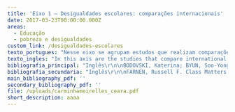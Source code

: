 ```yaml
---
title: 'Eixo 1 – Desigualdades escolares: comparações internacionais'
date: 2017-03-23T00:00:00.000Z
areas:
  - Educação
  - pobreza e desigualdades
custom_link: /desigualdades-escolares
texto_portugues: "Nesse eixo se agrupam estudos que realizam comparações de dados internacionais sobre resultados de aprendizagem e de políticas públicas educacionais; estudos esses que podem ter relações mais ou menos diretas com a pobreza e a desigualdade social. \r\n\nDesde a segunda metade do século XX, tais comparações vinham sendo desenvolvidas por organismos internacionais como Information on Education Systems in Europe (EURYDICE) e International Association for the Evaluation of Education Achievement (IEA). No entanto, é de se ressaltar que, com o advento do Programme for International Student Assessment (PISA), realizado desde o ano 2000 pela OCDE, estudos comparativos transnacionais ganharam forte impulso, abrangendo um número maior de países e contemplando cada vez mais análises diacrônicas, que se beneficiam das sucessivas e regulares edições desse programa. Cabe destacar, ainda, a fraca participação do Brasil no tipo de estudos elencados nesse eixo, sendo que o único texto em língua portuguesa incluído neste corpus constitui uma tradução de um trabalho originalmente escrito em francês.\r\n\nEsse eixo reúne estudos bastante diversos, tanto no que se refere ao número e tipos de países incluídos nas comparações (países do norte e/ou do sul), quanto no que tange aos fatores nelas considerados (padronização curricular; qualificação docente; número de alunos por sala de aula; grau de centralização do sistema de ensino; práticas pedagógicas de enturmação etc.). No conjunto dos estudos, ganha amplo destaque o tracking, compreendido como a separação dos alunos em distintos itinerários de ensino ou seu agrupamento por habilidades em diferentes turmas. Os resultados, em geral, indicam tratar-se de uma variável negativamente associada ao desempenho escolar e, portanto, fator de iniquidade educacional.\r\n\nTalvez se possa dizer que a principal contribuição desses estudos seja evidenciar que, embora em todos os países investigados a origem social se constitua no fator de maior influência nas desigualdades de desempenho, tal influência não está imune aos efeitos das políticas e práticas educacionais vigentes em cada um dos sistemas nacionais de ensino. Ou seja, “certos sistemas educacionais conseguem melhor que outros limitar o peso do determinismo social” (CRAHAY e BAYE, 2013, p. 865), o que confere relevância e responsabilidade às opções e orientações educacionais tomadas em cada país."
texto_ingles: "In this axis are the studies that compare international data on achievement and educational public policies; these studies can be more or less directly connected to poverty and social inequality.\r\n\nSince the second half of the 20th century, such comparisons have been developed by international bodies such as EURYDICE (Information on Education Systems in Europe) and IEA (International Association for the Evaluation of Education Achievement). However, with the advent of PISA (Programme for International Student Assessment, done by OECD since 2000), transnational comparative studies had a strong boost, covering a bigger number of countries and with increasingly more diachronic analyses which take advantage of the successive and regular PISA editions. It is worth mentioning the feeble participation of Brazil in the type of studies presented in this axis, as the only text in Portuguese included in this corpus is a translation of a work originally written in French. \r\n\nThis axis assembles very diverse studies regarding the number and types of countries included in the comparisons (north and/or south countries), as well as the number of factors considered (curriculum standardization; teacher qualification; number of students per class; education system level of centralization; types of grouping etc.). There is a clear prominence of studies on tracking, understood as the separation of students in different educational tracks or their grouping by abilities in different classes. The results, in general, indicate that it is a variable negatively associated to academic performance and, therefore, a factor of educational inequality.\r\n\nPerhaps we can say that the main contribution of these studies is to show that, even though in all countries researched the social origin is the most influent factor on students’ achievement, such influence is not immune to the effects of educational policies and practices of each national educational system. In other words, “certain educational systems are more efficient than others in limiting the weight of social determinism” (CRAHAY e BAYE, 2013, p. 865), giving relevance and responsibility to the educational options and guidelines taken by each country."
bibliografia_principal: "Inglês\r\n\nBODOVSKI, Katerina; BYUN, Soo-Yong; CHYKINA, Volha; CHUNG, HeeJin. Searching for the Golden Model of Education: Cross-National Analysis of Math Achievement. Compare: A Journal of Comparative and International Education, v. 47, n. 5, 2017.\r\n\nhttps://www.ncbi.nlm.nih.gov/pmc/articles/PMC5687514/\r\n\n\r\n\nAbstract/résumé/resumo: We utilized four waves of TIMSS data in addition to the information we have collected on countries’ educational systems to examine whether different degrees of standardization, differentiation, proportion of students in private schools and governmental spending on education influence students’ math achievement, its variation and socioeconomic status (SES) gaps in math achievement. Findings: A higher level of standardization of educational systems was associated with higher average math achievement. Greater expenditure on education (as % of total government expenditure) was associated with a lower level of dispersion of math achievement and smaller SES gaps in math achievement. Wealthier countries exhibited higher average math achievement and a narrower variation. Higher income inequality (measured by Gini index) was associated with a lower average math achievement and larger SES gaps. Further, we found that higher level of standardization alleviates the negative effects of differentiation in the systems with more rigid tracking. Keywords: standardization, differentiation, governmental spending on education, math achievement, socioeconomic gaps in achievement.\r\n\n\r\n\nUsamos quatro ondas de dados sobre o TIMSS, além de informações coletadas sobre os sistemas educacionais dos países, para analisar se diferentes níveis de padronização, diferenciação, proporção de alunos em escolas privadas e gasto do governo em educação influenciam o rendimento dos alunos em matemática, suas variações e os gaps entre níveis socioeconômicos (NSE) no rendimento em matemática. Resultados: um maior nível de padronização do sistema educacional está associado com maior média no rendimento em matemática. Maior gasto em educação (% de gasto governamental total) estava associado com um menor nível de dispersão e menores gaps entre NSE no rendimento em matemática. Países mais ricos tiveram uma média maior em rendimento em matemática e menores variações. Maior desigualdade de renda (medida pelo índice Gini) estava associada com um rendimento médio em matemática mais baixo e maiores gaps entre NSE. Além disso, descobrimos que um maior grau de padronização reduz os efeitos negativos da diferenciação em sistemas com um tracking mais rígido. Palavras-chave: padronização, gasto governamental em educação, rendimento matemática, gaps socioeconômicos em rendimento.\r\n\n\r\n\nFIELD OF RESEARCH/TERRAIN DE RECHERCHE/LOCAL DA PESQUISA:\r\n\n\r\n\n\r\n\nCHIU, Ming Ming; KHOO, Lawrence. Effects of Resources, Inequality, and Privilege Bias on Achievement: Country, School and Student Level Analyses. American Educational Research Journal, v. 42, n. 4, Winter, 2005.\r\n\nhttp://journals.sagepub.com/doi/abs/10.3102/00028312042004575\r\n\n\r\n\nAbstract/résumé/resumo: This study examined how resources, distribution inequality, and biases toward privileged students affected academic performance. Fifteen-year-olds from 41 countries completed a questionnaire and tests in mathematics, reading, and science. Multilevel regression analyses showed that students scored higher in all subjects when they had more resources in their country, family, or school. Students in countries with higher inequality, clustering of privileged students, or unequal distribution of certified teachers typically had lower scores. Distribution inequality favored privileged students, in that schools with more privileged students typically had more resources. Overall, students scored lower when parent job status had a larger effect on student performance (privileged student bias) in a school or country. These results suggest that equal opportunity is linked to higher overall student achievement. Keywords: distribution inequality, hierarchical linear modeling, international comparisons, socioeconomic status.\r\n\n\r\n\nEste estudo analisa como recursos, desigualdade de distribuição e o viés favorável aos alunos privilegiados afeta o rendimento escolar. Jovens de 15 anos de 41 países preencheram um questionário e testes em matemática, leitura e ciência. Análises de regressão multinível mostraram que os alunos tiveram notas mais altas em todas as disciplinas quando tinham mais recursos em seus países, famílias ou escolas. Alunos de países com alto índice de desigualdade, agrupamentos de estudantes privilegiados ou uma distribuição desigual de professores certificados, tinham, normalmente, notas mais baixas. A desigualdade de distribuição favorece os alunos mais privilegiados, visto que as escolas com mais alunos privilegiados normalmente têm mais recursos. No geral, os alunos tiveram notas mais baixas quando o status da profissão dos pais tinha um efeito maior no desempenho do aluno (viés de privilégio do aluno) em uma escola ou país. Palavras-chave: desigualdade de distribuição, modelo linear hierárquico, comparações internacionais, nível socioeconômico.\r\n\n\r\n\nFIELD OF RESEARCH/TERRAIN DE RECHERCHE/LOCAL DA PESQUISA: 41 PAÍSES\r\n\n\r\n\n\r\n\nCHMIELEWSKI, Anna K.; REARDON, Sean F. Patterns of Cross-National Variation in the Association Between Income and Academic Achievement. AERA Open, v. 2, n. 3, 2016.\r\n\nhttp://journals.sagepub.com/doi/abs/10.1177/2332858416649593\r\n\n\r\n\nAbstract/résumé/resumo: In a recent paper, Reardon found that the relationship between family income and children’s academic achievement grew substantially stronger in the 1980s and 1990s in the United States. We provide an international context for these results by examining the income–achievement association in 19 other Organisation for Economic Co-operation and Development countries using data from the Progress in International Reading Literacy Study and the Programme for International Student Assessment. First, we calculate and compare the magnitude of “income achievement gaps” across this sample of countries. Second, we investigate the association between the size of a country’s income achievement gap, its income inequality, and a variety of other country characteristics. We find considerable variation across countries in income achievement gaps. Moreover, the U.S. income achievement gap is quite large in comparison to this sample of countries. Our multivariate analyses show that the income achievement gap is positively associated with educational differentiation, modestly negatively associated with curricular standardization, and positively associated with national levels of poverty and inequality. Keywords: income achievement gap, cross-national comparisons, international large-scale assessments.\r\n\n\r\n\nEm um artigo recente, Reardon mostrou que a relação entre renda familiar e desempenho acadêmico dos filhos tomou força substancial nos anos 1980 e 1990 nos Estados Unidos. Oferecemos aqui um contexto internacional para esses resultados examinando a associação renda- rendimento em 19 países da OCDE, usando dados do Progress in International Reading Literacy Study (PIRLS) e do Programme for International Student Assessment (PISA). Primeiramente, calculamos e comparamos a magnitude dos “gaps de desempenho por renda” por meio dessa amostra de países. Depois, investigamos a associação entre o tamanho do gap de desempenho por renda do país, sua desigualdade de renda e uma variedade de características dos países. Descobrimos uma variação considerável entre os países quanto ao gap de desempenho por renda. Além disso, o gap de desempenho por renda é grande em comparação à amostra dos países. Nossas análises multivariadas mostram que o gap de desempenho por renda é positivamente associado com a diferenciação educacional, modestamente negativa associada com a padronização curricular e positivamente associada com os níveis nacionais de pobreza e desigualdade. Palavras-chave: gap de desempenho por renda, comparações internacionais, avaliações internacionais de larga escala.\r\n\n\r\n\nFIELD OF RESEARCH/TERRAIN DE RECHERCHE/LOCAL DA PESQUISA: COMPARAÇÃO ENTRE 15 PAÍSES\r\n\n\r\n\n\r\n\nLAVRIJSEN, Jeroen; NICAISE, Ides. Educational Tracking, Inequality and Performance: New Evidence from a Differences-in-Differences Technique. Research in Comparative and International Education, v. 11, n. 3, Sept., 2016.\r\n\nhttp://journals.sagepub.com/doi/abs/10.1177/1745499916664818\r\n\n\r\n\nAbstract/résumé/resumo: One of the important differences between educational systems from different countries is the age at which students are placed into separate tracks. We examined the effects of the age at which tracking occurred on student achievement in a comparative perspective, making use of recent waves of three internationally standardized student assessments (PISA, TIMSS, and PIRLS). In order to control for unobserved national heterogeneity, we adopted a differences-in-differences approach, in which we controlled secondary school results for differences already present in primary school (i.e. before the introduction of tracking). The results indicate that early tracking has a negative effect on mean performance of students, particularly in the domain of literacy. Moreover, by separating out groups with different abilities, it is shown that early tracking has a very strong negative effect on low achieving students, suggesting that disadvantageous peer- and environmental effects in the lower tracks may have detrimental consequences on students’ academic achievements. By contrast, a null effect on the group of top achieving students was found, suggesting that comprehensive systems can equally challenge high performers to learn at a high pace. Keywords: cognitive achievement, diff-in-diff, dispersion, literacy, numeracy, tracking.\r\n\n\r\n\nUma das diferenças importantes dos sistemas educacionais em diferentes países é a idade na qual cada aluno segue tracks distintos. Analisamos os efeitos que a idade na qual o tracking ocorre no rendimento do aluno, dentro de uma perspectiva comparativa, usando ondas recentes de três exames padronizados internacionais (PISA, TIMSS e PIRLS). A fim de controlar heterogeneidades nacionais não observáveis, adotamos a abordagem diferenças-na-diferença, na qual controlamos os resultados escolares secundários para diferenças já presentes na escola primaria (isto é, antes da introdução do tracking). Os resultados indicaram que um tracking antecipado tem um efeito negativo na performance média dos alunos, em especial em letramento. Além disso, ao separar os grupos por diferentes habilidades, o tracking antecipado tem fortes efeitos negativos nos alunos de baixo rendimento, sugerindo que os efeitos dos pares e do ambiente nos tracks de menos prestígio podem ter consequências prejudiciais nos rendimentos acadêmicos dos alunos. Ao contrário, encontrou-se um efeito nulo no grupo de alunos com melhor rendimento, sugerindo que sistemas abrangentes podem, da mesma forma, desafiar alunos de bom rendimento a aprender em um ritmo mais acelerado. Palavras-chave: rendimento cognitivo, dispersão diferenças-na-diferença, letramento, numeramento, tracking.\r\n\n\r\n\nFIELD OF RESEARCH/TERRAIN DE RECHERCHE/LOCAL DA PESQUISA:\r\n\n\r\n\n\r\n\nMONTT, Guillermo. Cross-national Differences in Educational Achievement Inequality. Sociology of Education, n. 84, 2011.\r\n\nhttp://journals.sagepub.com/doi/abs/10.1177/0038040710392717?journalCode=soea\r\n\n\r\n\nAbstract/résumé/resumo: School systems are called not only to instruct and socialize students but also to differentiate among them. Although much research has investigated inequalities in educational outcomes associated with students’ family background and other ascriptive traits, little research has examined cross-national differences in the total amount of differentiation that school systems produce, the total achievement inequality. This article evaluates whether two dimensions of educational systems – variations in opportunities to learn and intensity of schooling – are associated with achievement inequality independent of family background. It draws data from the Programme for International Student Assessment for more than 50 school systems and models the variance in achievement. Findings suggest that decreasing the variability in opportunities to learn – in the form of greater homogeneity in teacher quality and the absence of tracking – within the school system might reduce achievement inequality. More intense schooling is also related to lower achievement inequality to the extent that this intensity is homogeneously distributed within the school system, particularly in the form of a more highly qualified teacher workforce. Keywords: comparative education, educational achievement, achievement inequality, PISA, variance regression.\r\n\n\r\n\nOs sistemas escolares são chamados não apenas para instruir e socializar os estudantes, mas também para diferenciá-los. Apesar de muitas pesquisas investigarem as desigualdades dos resultados educacionais associadas ao background familiar dos alunos e outros traços ascriptivos, poucas examinaram as diferenças entre os países no volume de diferenciação que o sistema escolar produz, o total da desigualdade de rendimento. Este artigo avalia se duas dimensões do sistema educacional – variações de oportunidades para aprender e intensidade de escolarização – estão associadas com a desigualdade de rendimento independentemente do background familiar. Ele usa dados do PISA para mais de 50 sistemas escolares e modelos de variação em rendimento. Os resultados sugerem que a diminuição da variação de oportunidades para aprendizagem – na forma de maior homogeneidade na qualidade dos professores e ausência de tracking – dentro do sistema da escola pode reduzir a desigualdade de rendimento. A escolarização mais intensa está também relacionada com menor desigualdade de rendimento, na medida em que essa intensidade é distribuída homogeneamente dentro do sistema escolar, em particular na forma de professores altamente qualificados. Palavras-chave: educação comparada, rendimento educacional, desigualdade de rendimento, PISA, regressão de variância.\r\n\n\r\n\nFIELD OF RESEARCH/TERRAIN DE RECHERCHE/LOCAL DA PESQUISA: DADOS DO PISA DE 50 PAÍSES\r\n\n\r\n\n\r\n\nOPPEDISANO, Veruska; TURATI, Gilberto. What Are the Causes of Educational Inequality and of Its Evolution over Time in Europe? Evidence from PISA. Education Economics, v. 23, n. 1, 2015.\r\n\nhttps://www.tandfonline.com/doi/abs/10.1080/09645292.2012.736475\r\n\n\r\n\nAbstract/résumé/resumo: This paper provides evidence on the sources of differences in inequality in educational scores and their evolution over time in four European countries. Using Programme for International Student Assessment data from the 2000 and the 2006 waves, the paper shows that inequality decreased in Germany and Spain (two ‘decentralised’ schooling systems), whilst it increased in France and Italy (two ‘centralised’ systems). The decomposition exercise shows that educational inequality not only does reflect the background related inequality, but also schools' characteristics especially. These characteristics are responsible for the observed evolution over time of inequality. Keywords: educational inequalities, Oaxaca decomposition, decentralization of educational policies.\r\n\n\r\n\nEste trabalho fornece evidências nas origens das diferenças na desigualdade das notas educacionais e sua evolução temporal em quatro países europeus. Usando dados do PISA nos anos de 2000 e 2006, o trabalho mostra que a desigualdade diminuiu na Alemanha e na Espanha (dois países com sistemas escolares “descentralizados”), enquanto cresceu na França e na Itália (dois sistemas “centralizados”). Um exercício de decomposição mostra que a desigualdade educacional não apenas reflete o background relacionado à desigualdade, mas também especialmente as características escolares. Essas características são responsáveis pela evolução observada na desigualdade ao longo do tempo. Palavras-chave: desigualdades educacionais, decomposição Oaxaca, descentralização das políticas educacionais.\r\n\n\r\n\nFIELD OF RESEARCH/TERRAIN DE RECHERCHE/LOCAL DA PESQUISA: ALEMANHA, ESPANHA, FRANÇA, ITÁLIA:\r\n\n\r\n\n\r\n\nFrancês\r\n\nDAMON, Julien. L'éducation et l'accueil des jeunes enfants: un rapport de l'OCDE sur la petite enfance. Recherches et Prévisions, n. 66, 2001.\r\n\nhttps://www.persee.fr/doc/caf_1149-1590_2001_num_66_1_985\r\n\n\r\n\nAbstract/résumé/resumo: Cette note reprend, résume et commente un récent rapport de l'Organisation de coopération et de développement économique (OCDE) sur la petite enfance et les politiques développées en leur direction dans une douzaine de pays membres de cette organisation. Dans les pays de l'OCDE, citoyens et responsables politiques considèrent que l'amélioration de l'accueil et de l'éducation des jeunes enfants est une priorité tant sur les volets de l'accessibilité que de la qualité.\r\n\n\r\n\nO trabalho resume e comenta um relatório recente da Organização de Cooperação e Desenvolvimento Econômico (OCDE) sobre a primeira infância e as políticas desenvolvidas em 12 países membros da organização. Nos países da OCDE, os cidadãos e responsáveis políticos consideram que a melhoria no acolhimento e na educação das crianças pequenas é uma prioridade tanto nos quesitos de acessibilidade como de qualidade.\r\n\n\r\n\nFIELD OF RESEARCH/TERRAIN DE RECHERCHE/LOCAL DA PESQUISA: 12 PAÍSES DA OCDE\r\n\n\r\n\n\r\n\nROBERT, Bénédicte. Les politiques scolaires de compensation en France et aux États-Unis. Diversité des acceptions et convergence des choix. Revue internationale de politique comparée, v. 14, n. 3, 2007.\r\n\nhttps://www.cairn.info/revue-internationale-de-politique-comparee-2007-3-page-437.html\r\n\n\r\n\nAbstract/résumé/resumo: Les politiques de compensation rompent avec le principe de l’égalité de traitement au nom de la justice corrective. Au cours de la mise en œuvre, les acteurs français et américains ont utilisé la subvention accordée pour diminuer le nombre d’élèves par enseignant. Cette utilisation ne va pas de soi, tant au regard des objectifs des politiques de compensation que de l’efficacité de cette pratique sur la réussite scolaire. La reconstitution des processus de changement montre que ce choix était celui qui modifiait le moins les pratiques existantes, tout en ayant une signification différente dans les deux pays.\r\n\n\r\n\nAs políticas de compensação rompem com o princípio de igualdade de tratamento em nome da justiça corretiva. Durante sua implementação, os autores franceses e americanos se utilizaram da subvenção acordada para diminuir o número de alunos por professor. Esse uso não é óbvio, tanto do ponto de vista dos objetivos das políticas de compensação quanto da eficiência dessa prática no sucesso escolar. A reconstituição dos processos de mudança mostra que essa escolha era a que menos modificava as práticas existentes, tendo diferentes significados nos dois países.\r\n\n\r\n\nFIELD OF RESEARCH/TERRAIN DE RECHERCHE/LOCAL DA PESQUISA: FRANÇA E EUA\r\n\n\r\n\n\r\n\nPortuguês\r\n\nCRAHAY, Marcel  e  BAYE, Ariane. Existem escolas justas e eficazes?. Cad. Pesqui. \\[online], v. 43, n. 150, 2013.\r\n\nhttp://www.scielo.br/scielo.php?pid=S0100-15742013000300007&script=sci_abstract&tlng=pt\r\n\n\r\n\nAbstract/résumé/resumo: Pesquisas internacionais recentes comprovam a forte relação entre a origem social dos alunos e o sucesso escolar, já observada em estudos realizados desde a década de 1950. Se a universalidade desse fenômeno é indiscutível, os resultados das pesquisas indicam igualmente que a influência da condição socioeconômica no desempenho dos alunos varia conforme o país, e que certos sistemas educacionais conseguem melhor que outros limitar o peso do determinismo social. A proposta deste artigo é avançar na exploração dessa problemática com base nos resultados do PISA 2009 para a América Latina, tomando como referência o desempenho em leitura e matemática e os índices de repetência. Os resultados confirmam que uma redução das desigualdades sociais de sucesso e um aumento da eficácia não são incompatíveis. Palavras-chave: desigualdades sociais, rendimento escolar, PISA, educação comparada.\r\n\n\r\n\nFIELD OF RESEARCH/TERRAIN DE RECHERCHE/LOCAL DA PESQUISA: AMÉRICA LATINA"
bibliografia_secundaria: "Inglês\r\n\nFARNEN, Russell F. Class Matters: Inequality, SES, Education and Childhood in the USA and Canada Today. Policy Futures in Education, v. 5, n. 3, 2007.\r\n\nhttp://journals.sagepub.com/doi/10.2304/pfie.2007.5.3.278\r\n\n\r\n\nThis article examines recent trends in childhood and youth policy, political socialization, and civic education in the USA and Canada since 2000. It examines some of the current trends (such as political socialization and education research findings on children and youth) as well as policy initiatives (such as the landmark federal legislation called the \"No Child Left Behind\" law which mandates yearly testing in reading, writing, and mathematics from grade 5 on while totally ignoring other fields critical to democratic political development (such as social studies and civics). In addition, the article broaches the subject of class and socio-economic status (SES) in the US educational system and other trends such as introducing service learning into the elementary grades. Briefly put, all measures used for evaluation to date point to SES as the principal determinant of test performance, along with race, ethnicity, urban residence, and other such background factors. Service learning is also worth discussing both for its philosophical roots (which are firmly middle class) but also for its fit with the US and Canadian volunteeristic capitalistic political cultures which stress self-reliance and individualism. The article also considers some of the counter-effectiveness research that people (such as Gerald Bracey) use to indicate that except for its elitism, the US/Canadian educational systems are not underperforming and that educational critics have a hostile anti-public policy stance because they wish to privatize everything, regardless of the consequences therefrom to a democratic society.\r\n\n\r\n\nGRUBB, W. Dynamic Inequality and Intervention: Lessons from a Small Country. The Phi Delta Kappan, 89(2), 105-114, 2007. \r\n\nhttp://journals.sagepub.com/doi/abs/10.1177/003172170708900206"
main_bibliography_pdf: ''
secondary_bibliography_pdf: ''
file: /uploads/carminhameirelles_ceara.pdf
short_description: aaaa
---
```


